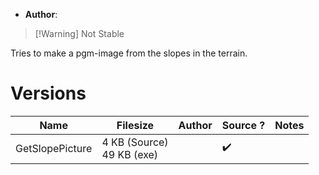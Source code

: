 - **Author**:

> [!Warning] Not Stable

Tries to make a pgm-image from the slopes in the terrain.

# Versions

| Name            | Filesize                       | Author | Source ? | Notes |
| --------------- | ------------------------------ | ------ | -------- | ----- |
| GetSlopePicture | 4 KB (Source)<br />49 KB (exe) |        | ✔️         |       |